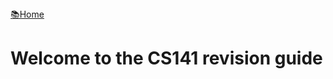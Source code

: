 <flex style="display:flex; justify-content:space-between;">
<a href="../index.html">📚Home</a>
</flex>

# Welcome to the CS141 revision guide

